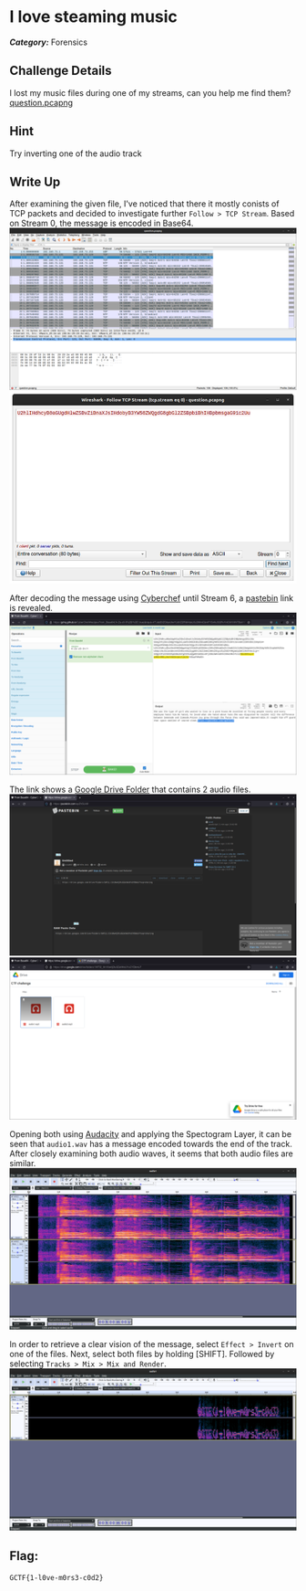 # I love steaming music
___Category:___ Forensics
## Challenge Details
I lost my music files during one of my streams, can you help me find them?
[question.pcapng](question.pcapng)
## Hint
Try inverting one of the audio track

## Write Up
After examining the given file, I've noticed that there it mostly conists of TCP packets and decided to investigate further ```Follow > TCP Stream```. Based on Stream 0, the message is encoded in Base64.
![](images/1.png)
![](images/2.png)

After decoding the message using [Cyberchef](https://gchq.github.io/CyberChef/) until Stream 6, a [pastebin](https://pastebin.com/apZhSLkM) link is revealed.
![](images/3.png)

The link shows a [Google Drive Folder](https://drive.google.com/drive/folders/1WTl2_tIn1Kw4jDtu5ZatWsUYuCYDbmLF?usp=sharing) that contains 2 audio files.
![](images/4.png)
![](images/5.png)

Opening both using [Audacity](https://www.audacityteam.org/) and applying the Spectogram Layer, it can be seen that ```audio1.wav``` has a message encoded towards the end of the track. After closely examining both audio waves, it seems that both audio files are similar. 
![](images/6.png)

In order to retrieve a clear vision of the message, select ```Effect > Invert``` on one of the files. Next, select both files by holding [SHIFT]. Followed by selecting ```Tracks > Mix > Mix and Render```.
![](images/7.png)

## Flag:
```sh
GCTF{1-l0ve-m0rs3-c0d2}
```
